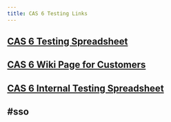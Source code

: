 ```yaml
---
title: CAS 6 Testing Links
---
```


## [CAS 6 Testing Spreadsheet](https://gtvault.sharepoint.com/sites/groups-iop/_layouts/15/Doc.aspx?OR=teams&action=edit&sourcedoc=%7B44F8D548-BC55-4017-8A02-0D63C083E862%7D)

## [CAS 6 Wiki Page for Customers](http://iamweb1.iam.gatech.edu/docs/services/CAS/cas-v6-upgrade/Home)
## [CAS 6 Internal Testing Spreadsheet](https://gtvault.sharepoint.com/:x:/r/sites/IAM/_layouts/15/Doc.aspx?action=edit&sourcedoc=%7B5D34FF1C-3142-4C85-B091-904AAF6019DF%7D&cid=659cc910-af89-4674-b701-1222e0d0f7a8)
## #sso
